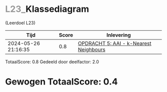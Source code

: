 #  <font color="#999999">L23_</font>Klassediagram                                                                                                                         
(Leerdoel L23)

|Tijd|Score|Inlevering|
|---|---|---|
|2024-05-26 21:16:35 |0.8|<a href="https://canvas.hu.nl//courses/39753/assignments/284176/submissions/88779">OPDRACHT 5: AAI - k-Nearest Neighbours</a>|

TotaalScore: 0.8
Gedeeld door deelfactor: 2.0
# Gewogen TotaalScore: 0.4
